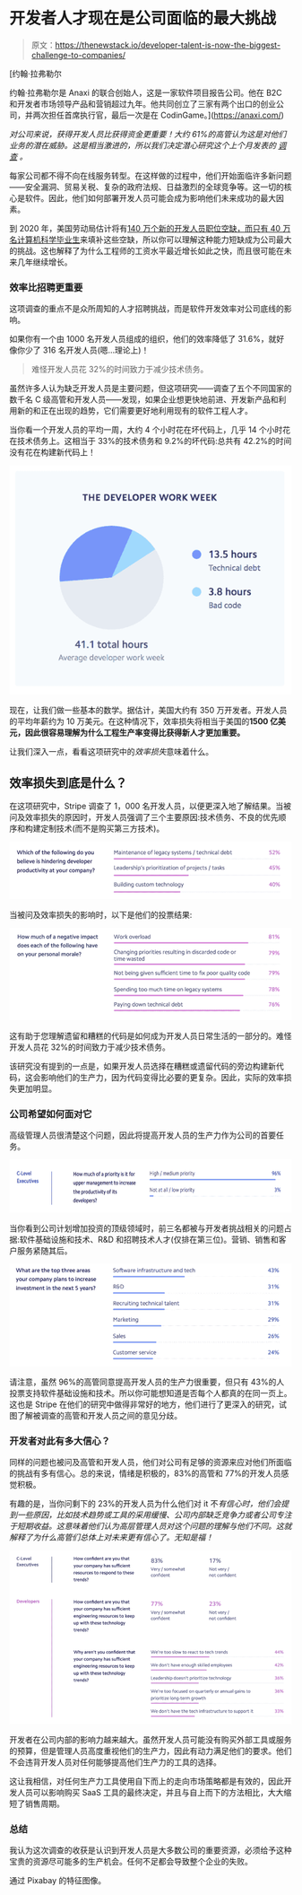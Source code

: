 # 开发者人才现在是公司面临的最大挑战

> 原文：<https://thenewstack.io/developer-talent-is-now-the-biggest-challenge-to-companies/>

[](https://anaxi.com/)

 [约翰·拉弗勒尔

约翰·拉弗勒尔是 Anaxi 的联合创始人，这是一家软件项目报告公司。他在 B2C 和开发者市场领导产品和营销超过九年。他共同创立了三家有两个出口的创业公司，并两次担任首席执行官，最后一次是在 CodinGame。](https://anaxi.com/) [](https://anaxi.com/)

*对公司来说，获得开发人员比获得资金更重要！大约 61%的高管认为这是对他们业务的潜在威胁。这是相当激进的，所以我们决定潜心研究这个上个月发表的* [*调查*](https://stripe.com/files/reports/the-developer-coefficient.pdf) *。*

每家公司都不得不向在线服务转型。在这样做的过程中，他们开始面临许多新问题——安全漏洞、贸易关税、复杂的政府法规、日益激烈的全球竞争等。这一切的核心是软件。因此，他们如何部署开发人员可能会成为影响他们未来成功的最大因素。

到 2020 年，美国劳动局估计将有[140 万个新的开发人员职位空缺，而只有 40 万名计算机科学毕业生](https://www.techrepublic.com/article/more-women-developers-hell-yes-says-holberton-school/)来填补这些空缺，所以你可以理解这种能力短缺成为公司最大的挑战。这也解释了为什么工程师的工资水平最近增长如此之快，而且很可能在未来几年继续增长。

### **效率比招聘更重要**

这项调查的重点不是众所周知的人才招聘挑战，而是软件开发效率对公司底线的影响。

如果你有一个由 1000 名开发人员组成的组织，他们的效率降低了 31.6%，就好像你少了 316 名开发人员(嗯…理论上)！

> 难怪开发人员花 32%的时间致力于减少技术债务。

虽然许多人认为缺乏开发人员是主要问题，但这项研究——调查了五个不同国家的数千名 C 级高管和开发人员——发现，如果企业想更快地前进、开发新产品和利用新的和正在出现的趋势，它们需要更好地利用现有的软件工程人才。

当你看一个开发人员的平均一周，大约 4 个小时花在坏代码上，几乎 14 个小时花在技术债务上。这相当于 33%的技术债务和 9.2%的坏代码:总共有 42.2%的时间没有花在构建新代码上！

![](img/6dc65958b45c3c6c81bd8df823295897.png)

现在，让我们做一些基本的数学。据估计，美国大约有 350 万开发者。开发人员的平均年薪约为 10 万美元。在这种情况下，效率损失将相当于美国的**1500 亿美元，因此很容易理解为什么工程生产率变得比获得新人才更加重要。**

让我们深入一点，看看这项研究中的*效率损失*意味着什么。

## **效率损失到底是什么？**

在这项研究中，Stripe 调查了 1，000 名开发人员，以便更深入地了解结果。当被问及效率损失的原因时，开发人员强调了三个主要原因:技术债务、不良的优先顺序和构建定制技术(而不是购买第三方技术)。

![](img/d2e2cccea38af1379dbce207ac8d765e.png)

当被问及效率损失的影响时，以下是他们的投票结果:

![](img/2ca21dc5cd04602b9de5ff929e7ff68c.png)

这有助于您理解遗留和糟糕的代码是如何成为开发人员日常生活的一部分的。难怪开发人员花 32%的时间致力于减少技术债务。

该研究没有提到的一点是，如果开发人员选择在糟糕或遗留代码的旁边构建新代码，这会影响他们的生产力，因为代码变得比必要的更复杂。因此，实际的效率损失更加明显。

### 公司希望如何面对它

高级管理人员很清楚这个问题，因此将提高开发人员的生产力作为公司的首要任务。

![](img/c82b3dc485eb723dcf8ba7605d4264e3.png)

当你看到公司计划增加投资的顶级领域时，前三名都被与开发者挑战相关的问题占据:软件基础设施和技术、R&D 和招聘技术人才(仅排在第三位)。营销、销售和客户服务紧随其后。

![](img/dfe6c47f9693b464480e1f301778de79.png)

请注意，虽然 96%的高管同意提高开发人员的生产力很重要，但只有 43%的人投票支持软件基础设施和技术。所以你可能想知道是否每个人都真的在同一页上。这也是 Stripe 在他们的研究中做得非常好的地方，他们进行了更深入的研究，试图了解被调查的高管和开发人员之间的意见分歧。

### **开发者对此有多大信心？**

同样的问题也被问及高管和开发人员，他们对公司有足够的资源来应对他们所面临的挑战有多有信心。总的来说，情绪是积极的，83%的高管和 77%的开发人员感觉积极。

有趣的是，当你问剩下的 23%的开发人员为什么他们对 it 不*有信心时，他们会提到一些原因，比如技术趋势或工具的采用缓慢、公司内部缺乏竞争力或者公司专注于短期收益。这意味着他们认为高层管理人员对这个问题的理解与他们不同。这就解释了为什么高管们总体上对未来更有信心了。无知是福！*

![](img/b8ee9ff86d9b6a0ab0b370ae3bc005fe.png)

开发者在公司内部的影响力越来越大。虽然开发人员可能没有购买外部工具或服务的预算，但是管理人员高度重视他们的生产力，因此有动力满足他们的要求。他们不会违背开发人员对任何能够提高他们生产力的工具的选择。

这让我相信，对任何生产力工具使用自下而上的走向市场策略都是有效的，因此开发人员可以影响购买 SaaS 工具的最终决定，并且与自上而下的方法相比，大大缩短了销售周期。

### **总结**

我认为这次调查的收获是认识到开发人员是大多数公司的重要资源，必须给予这种宝贵的资源尽可能多的生产机会。任何不足都会导致整个企业的失败。

通过 Pixabay 的特征图像。

<svg xmlns:xlink="http://www.w3.org/1999/xlink" viewBox="0 0 68 31" version="1.1"><title>Group</title> <desc>Created with Sketch.</desc></svg>